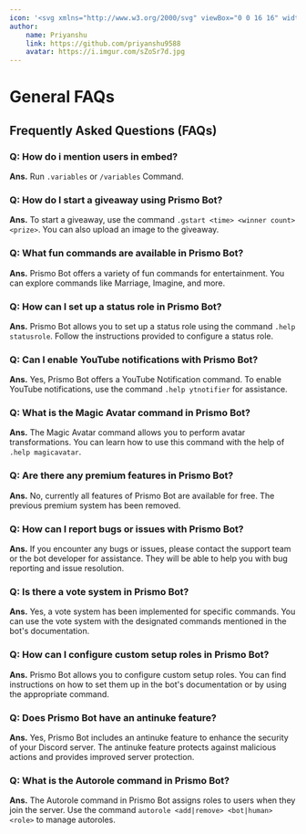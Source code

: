 ```yaml
---
icon: '<svg xmlns="http://www.w3.org/2000/svg" viewBox="0 0 16 16" width="16" height="16"><path d="M2.5 5.724V8c0 .248.238.7 1.169 1.159.874.43 2.144.745 3.62.822a.75.75 0 1 1-.078 1.498c-1.622-.085-3.102-.432-4.204-.975a5.565 5.565 0 0 1-.507-.28V12.5c0 .133.058.318.282.551.227.237.591.483 1.101.707 1.015.447 2.47.742 4.117.742.406 0 .802-.018 1.183-.052a.751.751 0 1 1 .134 1.494C8.89 15.98 8.45 16 8 16c-1.805 0-3.475-.32-4.721-.869-.623-.274-1.173-.619-1.579-1.041-.408-.425-.7-.964-.7-1.59v-9c0-.626.292-1.165.7-1.591.406-.42.956-.766 1.579-1.04C4.525.32 6.195 0 8 0c1.806 0 3.476.32 4.721.869.623.274 1.173.619 1.579 1.041.408.425.7.964.7 1.59 0 .626-.292 1.165-.7 1.591-.406.42-.956.766-1.578 1.04C11.475 6.68 9.805 7 8 7c-1.805 0-3.475-.32-4.721-.869a6.15 6.15 0 0 1-.779-.407Zm0-2.224c0 .133.058.318.282.551.227.237.591.483 1.101.707C4.898 5.205 6.353 5.5 8 5.5c1.646 0 3.101-.295 4.118-.742.508-.224.873-.471 1.1-.708.224-.232.282-.417.282-.55 0-.133-.058-.318-.282-.551-.227-.237-.591-.483-1.101-.707C11.102 1.795 9.647 1.5 8 1.5c-1.646 0-3.101.295-4.118.742-.508.224-.873.471-1.1.708-.224.232-.282.417-.282.55Z"></path><path d="M14.49 7.582a.375.375 0 0 0-.66-.313l-3.625 4.625a.375.375 0 0 0 .295.606h2.127l-.619 2.922a.375.375 0 0 0 .666.304l3.125-4.125A.375.375 0 0 0 15.5 11h-1.778l.769-3.418Z"></path></svg>'
author:
    name: Priyanshu
    link: https://github.com/priyanshu9588
    avatar: https://i.imgur.com/sZoSr7d.jpg
---
```


# General FAQs

## Frequently Asked Questions (FAQs)

### Q: How do i mention users in embed?
**Ans.** Run `.variables` or `/variables` Command.

### Q: How do I start a giveaway using Prismo Bot?
**Ans.** To start a giveaway, use the command `.gstart <time> <winner count> <prize>`. You can also upload an image to the giveaway.

### Q: What fun commands are available in Prismo Bot?
**Ans.** Prismo Bot offers a variety of fun commands for entertainment. You can explore commands like Marriage, Imagine, and more.

### Q: How can I set up a status role in Prismo Bot?
**Ans.** Prismo Bot allows you to set up a status role using the command `.help statusrole`. Follow the instructions provided to configure a status role.

### Q: Can I enable YouTube notifications with Prismo Bot?
**Ans.** Yes, Prismo Bot offers a YouTube Notification command. To enable YouTube notifications, use the command `.help ytnotifier` for assistance.

### Q: What is the Magic Avatar command in Prismo Bot?
**Ans.** The Magic Avatar command allows you to perform avatar transformations. You can learn how to use this command with the help of `.help magicavatar`.

### Q: Are there any premium features in Prismo Bot?
**Ans.** No, currently all features of Prismo Bot are available for free. The previous premium system has been removed.

### Q: How can I report bugs or issues with Prismo Bot?
**Ans.** If you encounter any bugs or issues, please contact the support team or the bot developer for assistance. They will be able to help you with bug reporting and issue resolution.

### Q: Is there a vote system in Prismo Bot?
**Ans.** Yes, a vote system has been implemented for specific commands. You can use the vote system with the designated commands mentioned in the bot's documentation.

### Q: How can I configure custom setup roles in Prismo Bot?
**Ans.** Prismo Bot allows you to configure custom setup roles. You can find instructions on how to set them up in the bot's documentation or by using the appropriate command.

### Q: Does Prismo Bot have an antinuke feature?
**Ans.** Yes, Prismo Bot includes an antinuke feature to enhance the security of your Discord server. The antinuke feature protects against malicious actions and provides improved server protection.

### Q: What is the Autorole command in Prismo Bot?
**Ans.** The Autorole command in Prismo Bot assigns roles to users when they join the server. Use the command `autorole <add|remove> <bot|human> <role>` to manage autoroles.
